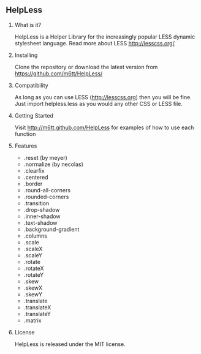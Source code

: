 ## HelpLess ##

1. What is it?

    HelpLess is a Helper Library for the increasingly popular 
    LESS dynamic stylesheet language. 
    Read more about LESS http://lesscss.org/

2. Installing

    Clone the repository or download the latest version from https://github.com/m6tt/HelpLess/

3. Compatibility

    As long as you can use LESS (http://lesscss.org) then you will be fine. 
    Just import helpless.less as you would any other CSS or LESS file.
    
4. Getting Started

    Visit http://m6tt.github.com/HelpLess for examples of how to use each function

5. Features

    - .reset (by meyer)
    - .normalize (by necolas)
    - .clearfix
    - .centered
    - .border
    - .round-all-corners
    - .rounded-corners
    - .transition
    - .drop-shadow
    - .inner-shadow
    - .text-shadow
    - .background-gradient
    - .columns
    - .scale
    - .scaleX
    - .scaleY
    - .rotate
    - .rotateX
    - .rotateY
    - .skew
    - .skewX
    - .skewY
    - .translate
    - .translateX
    - .translateY
    - .matrix

6. License

    HelpLess is released under the MIT license.
